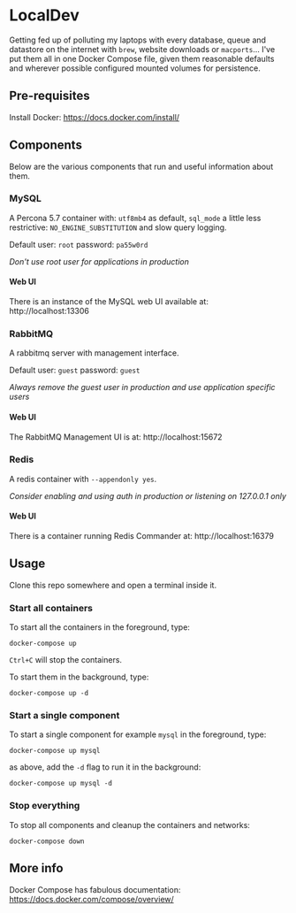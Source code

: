# LocalDev

Getting fed up of polluting my laptops with every database, queue and datastore
on the internet with `brew`, website downloads or `macports`... I've put them
all in one Docker Compose file, given them reasonable defaults and wherever
possible configured mounted volumes for persistence.

## Pre-requisites
Install Docker: https://docs.docker.com/install/

## Components
Below are the various components that run and useful information about them.

### MySQL
A Percona 5.7 container with: `utf8mb4` as default, `sql_mode` a little less
restrictive: `NO_ENGINE_SUBSTITUTION` and slow query logging.

Default user: `root` password: `pa55w0rd`

_Don't use root user for applications in production_

#### Web UI
There is an instance of the MySQL web UI available at: http://localhost:13306

### RabbitMQ
A rabbitmq server with management interface.

Default user: `guest` password: `guest`

_Always remove the guest user in production and use application specific users_

#### Web UI
The RabbitMQ Management UI is at: http://localhost:15672

### Redis
A redis container with `--appendonly yes`.

_Consider enabling and using auth in production or listening on 127.0.0.1 only_

#### Web UI
There is a container running Redis Commander at: http://localhost:16379

## Usage
Clone this repo somewhere and open a terminal inside it.

### Start all containers
To start all the containers in the foreground, type:
```
docker-compose up
```
`Ctrl+C` will stop the containers.

To start them in the background, type:
```
docker-compose up -d
```

### Start a single component
To start a single component for example `mysql` in the foreground, type:
```
docker-compose up mysql
```

as above, add the `-d` flag to run it in the background:
```
docker-compose up mysql -d
```

### Stop everything
To stop all components and cleanup the containers and networks: 
```
docker-compose down
```

## More info
Docker Compose has fabulous documentation:
https://docs.docker.com/compose/overview/
